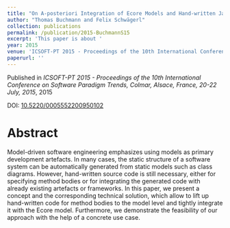 ```yaml
---
title: "On A-posteriori Integration of Ecore Models and Hand-written Java Code"
author: "Thomas Buchmann and Felix Schwägerl"
collection: publications
permalink: /publication/2015-BuchmannS15
excerpt: 'This paper is about '
year: 2015
venue: 'ICSOFT-PT 2015 - Proceedings of the 10th International Conference on Software Paradigm Trends, Colmar, Alsace, France, 20-22 July, 2015'
paperurl: ''
---
```


Published in *ICSOFT-PT 2015 - Proceedings of the 10th International Conference on Software Paradigm Trends, Colmar, Alsace, France, 20-22 July, 2015*, 2015

DOI: [10.5220/0005552200950102](https://doi.org/10.5220/0005552200950102)

Abstract
=====

Model-driven software engineering emphasizes using models as primary development artefacts. In many cases, the static structure of a software system can be automatically generated from static models such as class diagrams. However, hand-written source code is still necessary, either for specifying method bodies or for integrating the generated code with already existing artefacts or frameworks. In this paper, we present a concept and the corresponding technical solution, which allow to lift up hand-written code for method bodies to the model level and tightly integrate it with the Ecore model. Furthermore, we demonstrate the feasibility of our approach with the help of a concrete use case. 